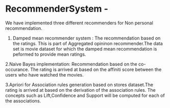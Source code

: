 # RecommenderSystem - 

We have implemented three different recommenders for Non personal recommendation.

1. Damped mean recommender system : The recommendation based on the ratings. This is part of Aggregated opininon recommender.The data set is movie dataset for which the damped mean recommendation is peformed to provide mean ratings.


2.Naive Bayes implementation: Recommendation based on the co-occurance. The rating is arrived at based on the affiniti score between the users who have watched the movies.


3.Apriori for Association rules generation based on stores dataset.The rating is arrived at based on the derivation of the association rules. The concepts such as Lift,Confidence and Support will be computed for each of the associations.


